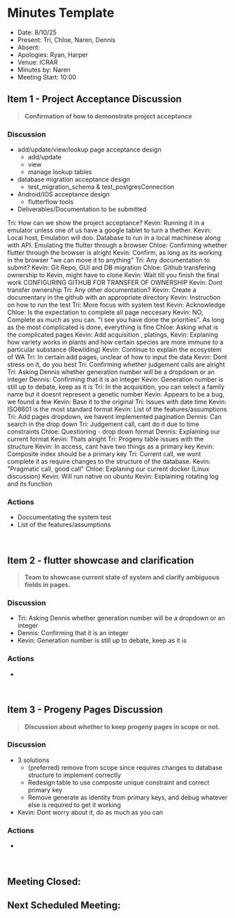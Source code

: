 # Minutes Template

- Date: 8/10/25
- Present: Tri, Chloe, Naren, Dennis
- Absent: 
- Apologies: Ryan, Harper 
- Venue: ICRAR
- Minutes by: Naren
- Meeting Start: 10:00

## Item 1 - Project Acceptance Discussion
> **Confirmation of how to demonstrate project acceptance**

### Discussion
 - add/update/view/lookup page acceptance design
    - add/update
    - view
    - manage lookup tables
 - database migration acceptance design
    - test_migration_schema & test_postgresConnection
 - Android/IOS acceptance design
    - flutterflow tools
 - Deliverables/Documentation to be submitted

Tri: How can we show the project acceptance?
Kevin: Running it in a emulator unless one of us have a google tablet to turn a thether.
Kevin: Local host, Emulation will doo. Database to run in a local machinese along with API. Emulating the flutter through a browser 
Chloe: Confirming whether flutter through the browser is alright 
Kevin: Confirm, as long as its working in the browser "we can move it to anything"
Tri: Any documentation to submit?
Kevin: Git Repo, GUI and DB migration 
Chloe: Github transfering ownership to Kevin, might have to clone 
Kevin: Wait till you finish the final work 
CONFIGURING GITHUB FOR TRANSFER OF OWNERSHIP
Kevin: Dont transfer ownership 
Tri: Any other documentation?
Kevin: Create a documentary in the github with an appropriate directory 
Kevin: Instruction on how to run the test 
Tri: More focus with system test
Kevin: Acknowledge
Chloe: Is the expectation to complete all page neccesary 
Kevin: NO, Complete as much as you can. "I see you have done the priorities". As long as the most complicated is done, everything is fine
Chloe: Asking what is the complicated pages
Kevin: Add acquisition , platings, 
Kevin: Explaning how variety works in plants and how certain species are more immune to a particular substance (Rewilding)
Kevin: Continue to explain the ecosystem of WA
Tri: In certain add pages, unclear of how to input the data 
Kevin: Dont stress on it, do you best 
Tri: Confirming whether judgement calls are alright 
Tri: Asking Dennis whether generation number will be a dropdown or an integer 
Dennis: Confirming that it is an integer 
Kevin: Generation number is still up to debate, keep as it is 
Tri: In the acquisition, you can select a family name but it doesnt represent a genetic number 
Kevin: Appears to be a bug, we found a few 
Kevin: Base it to the original 
Tri: Issues with date time
Kevin: ISO8601 is the most standard format 
Kevin: List of the features/assumptions 
Tri: Add pages dropdown, we havent implemented pagination 
Dennis: Can search in the drop down
Tri: Judgement call, cant do it due to time constraints 
Chloe: Questioning - drop down format 
Dennis: Explaining our current format 
Kevin: Thats alright 
Tri: Progeny table issues with the structure 
Kevin: In access, cant have two things as a primary key
Kevin: Composite index should be a primary key 
Tri: Current call, we wont complete it as require changes to the structure of the database.
Kevin: "Pragmatic call, good call"
Chloe: Explaning our current docker (Linux discussion)
Kevin: Will run native on ubuntu 
Kevin: Explaining rotating log and its function 



### Actions
 - Doccumentating the system test
 - List of the features/assumptions 
<br>

## Item 2 - flutter showcase and clarification
> **Team to showcase current state of system and clarify ambiguous fields in pages.**

### Discussion
- Tri: Asking Dennis whether generation number will be a dropdown or an integer 
- Dennis: Confirming that it is an integer 
- Kevin: Generation number is still up to debate, keep as it is 
 
### Actions
 - 
<br>

## Item 3 - Progeny Pages Discussion
> **Discussion about whether to keep progeny pages in scope or not.**

### Discussion
 - 3 solutions
    - (preferred) remove from scope since requires changes to database structure to implement correctly
    - Redesign table to use composite unique constraint and correct primary key
    - Remove generate as identity from primary keys, and debug whatever else is required to get it working
  - Kevin: Dont worry about it, do as much as you can 

### Actions
 - 
<br>

## Meeting Closed:

## Next Scheduled Meeting:
